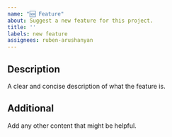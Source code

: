 ```yaml
---
name: "🆕 Feature"
about: Suggest a new feature for this project.
title: ''
labels: new feature
assignees: ruben-arushanyan
---
```


## Description

A clear and concise description of what the feature is.

## Additional

Add any other content that might be helpful.